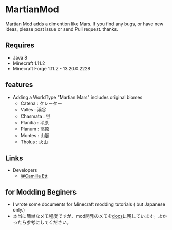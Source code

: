 
# MartianMod

Martian Mod adds a dimention like Mars.
If you find any bugs, or have new ideas, please post issue or send Pull request. thanks.

## Requires
 - Java 8
 - Minecraft 1.11.2
 - Minecraft Forge 1.11.2 - 13.20.0.2228

## features
 - Adding a WorldType "Martian Mars" includes original biomes
   - Catena : クレーター
   - Valles : 渓谷
   - Chasmata : 谷
   - Planitia : 平原
   - Planum : 高原
   - Montes : 山脈
   - Tholus : 火山

## Links

 - Developers
   - [@Camilla Ett](https://twitter.com/camilla_ett) 

## for Modding Beginers 

 - I wrote some documents for Minecraft modding tutorials ( but Japanese only.)
 - 本当に簡単なメモ程度ですが、mod開発のメモを[docs](./docs/)に残しています。よかったら参考にしてください。
